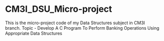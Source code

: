# CM3I_DSU_Micro-project
This is the micro-project code of my Data Structures subject in CM3I branch.
Topic - Develop A C Program To Perform Banking Operations Using Appropriate Data Structures
